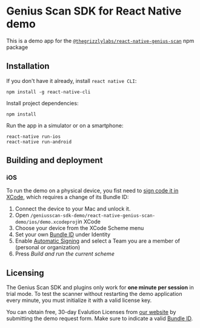 # Genius Scan SDK for React Native demo
This is a demo app for the [`@thegrizzlylabs/react-native-genius-scan`](https://www.npmjs.com/package/@thegrizzlylabs/react-native-genius-scan) npm package

## Installation
If you don't have it already, install `react native CLI`:
```
npm install -g react-native-cli
```

Install project dependencies:
```
npm install
```

Run the app in a simulator or on a smartphone:
```
react-native run-ios
react-native run-android
```

## Building and deployment

### iOS

To run the demo on a physical device, you fist need to [sign code it in XCode](https://help.apple.com/xcode/mac/current/#/dev5a825a1ca), which requires a change of its Bundle ID:

1. Connect the device to your Mac and unlock it.
2. Open `/geniusscan-sdk-demo/react-native-genius-scan-demo/ios/demo.xcodeproj`in XCode
3. Choose your device from the XCode Scheme menu
4. Set your own [Bundle ID](https://help.apple.com/xcode/mac/current/#/dev9b66ae7df) under Identity
5. Enable [Automatic Signing](https://help.apple.com/xcode/mac/current/#/dev80cc24546) and select a Team you are a member of (personal or organization)
6. Press _Build and run the current scheme_

## Licensing

The Genius Scan SDK and plugins only work for **one minute per session** in trial mode. To test the scanner without restarting the demo application every minute, you must initialize it with a valid license key.

You can obtain free, 30-day Evalution Licenses from [our website](https://www.thegrizzlylabs.com/document-scanner-sdk/) by submitting the demo request form. Make sure to indicate a valid [Bundle ID](https://help.apple.com/xcode/mac/current/#/dev9b66ae7df).
